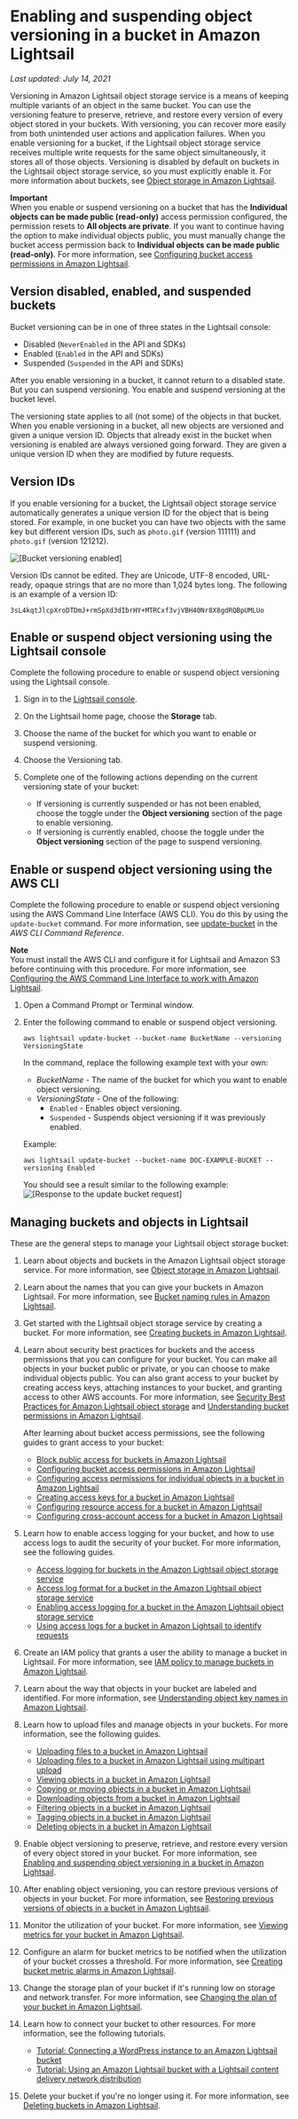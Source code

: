 # Enabling and suspending object versioning in a bucket in Amazon Lightsail<a name="amazon-lightsail-managing-bucket-object-versioning"></a>

 *Last updated: July 14, 2021* 

Versioning in Amazon Lightsail object storage service is a means of keeping multiple variants of an object in the same bucket\. You can use the versioning feature to preserve, retrieve, and restore every version of every object stored in your buckets\. With versioning, you can recover more easily from both unintended user actions and application failures\. When you enable versioning for a bucket, if the Lightsail object storage service receives multiple write requests for the same object simultaneously, it stores all of those objects\. Versioning is disabled by default on buckets in the Lightsail object storage service, so you must explicitly enable it\. For more information about buckets, see [Object storage in Amazon Lightsail](buckets-in-amazon-lightsail.md)\.

**Important**  
When you enable or suspend versioning on a bucket that has the **Individual objects can be made public \(read\-only\)** access permission configured, the permission resets to **All objects are private**\. If you want to continue having the option to make individual objects public, you must manually change the bucket access permission back to **Individual objects can be made public \(read\-only\)**\. For more information, see [Configuring bucket access permissions in Amazon Lightsail](amazon-lightsail-configuring-bucket-permissions.md)\.

## Version disabled, enabled, and suspended buckets<a name="version-disabled-enabled-suspended-buckets"></a>

Bucket versioning can be in one of three states in the Lightsail console:
+ Disabled \(`NeverEnabled` in the API and SDKs\)
+ Enabled \(`Enabled` in the API and SDKs\)
+ Suspended \(`Suspended` in the API and SDKs\)

After you enable versioning in a bucket, it cannot return to a disabled state\. But you can suspend versioning\. You enable and suspend versioning at the bucket level\.

The versioning state applies to all \(not some\) of the objects in that bucket\. When you enable versioning in a bucket, all new objects are versioned and given a unique version ID\. Objects that already exist in the bucket when versioning is enabled are always versioned going forward\. They are given a unique version ID when they are modified by future requests\.

## Version IDs<a name="bucket-object-version-ids"></a>

If you enable versioning for a bucket, the Lightsail object storage service automatically generates a unique version ID for the object that is being stored\. For example, in one bucket you can have two objects with the same key but different version IDs, such as `photo.gif` \(version 111111\) and `photo.gif` \(version 121212\)\.

![\[Bucket versioning enabled\]](https://d9yljz1nd5001.cloudfront.net/en_us/f1c62fa5316bf1df017e7afb5a0e0a21/images/amazon-lightsail-bucket-versioning-versioning-enabled.png)

Version IDs cannot be edited\. They are Unicode, UTF\-8 encoded, URL\-ready, opaque strings that are no more than 1,024 bytes long\. The following is an example of a version ID:

```
3sL4kqtJlcpXroDTDmJ+rmSpXd3dIbrHY+MTRCxf3vjVBH40Nr8X8gdRQBpUMLUo
```

## Enable or suspend object versioning using the Lightsail console<a name="enable-dsable-bucket-object-versioning-lightsail-console"></a>

Complete the following procedure to enable or suspend object versioning using the Lightsail console\.

1. Sign in to the [Lightsail console](https://lightsail.aws.amazon.com/)\.

1. On the Lightsail home page, choose the **Storage** tab\.

1. Choose the name of the bucket for which you want to enable or suspend versioning\.

1. Choose the Versioning tab\.

1. Complete one of the following actions depending on the current versioning state of your bucket:
   + If versioning is currently suspended or has not been enabled, choose the toggle under the **Object versioning** section of the page to enable versioning\.
   + If versioning is currently enabled, choose the toggle under the **Object versioning** section of the page to suspend versioning\.

## Enable or suspend object versioning using the AWS CLI<a name="enable-dsable-bucket-object-versioning-aws-cli"></a>

Complete the following procedure to enable or suspend object versioning using the AWS Command Line Interface \(AWS CLI\)\. You do this by using the `update-bucket` command\. For more information, see [update\-bucket](https://docs.aws.amazon.com/cli/latest/reference/lightsail/update-bucket.html) in the *AWS CLI Command Reference*\.

**Note**  
You must install the AWS CLI and configure it for Lightsail and Amazon S3 before continuing with this procedure\. For more information, see [Configuring the AWS Command Line Interface to work with Amazon Lightsail](lightsail-how-to-set-up-and-configure-aws-cli.md)\.

1. Open a Command Prompt or Terminal window\.

1. Enter the following command to enable or suspend object versioning\.

   ```
   aws lightsail update-bucket --bucket-name BucketName --versioning VersioningState
   ```

   In the command, replace the following example text with your own:
   + *BucketName* \- The name of the bucket for which you want to enable object versioning\.
   + *VersioningState* \- One of the following:
     + `Enabled` \- Enables object versioning\.
     + `Suspended` \- Suspends object versioning if it was previously enabled\.

   Example:

   ```
   aws lightsail update-bucket --bucket-name DOC-EXAMPLE-BUCKET --versioning Enabled
   ```

   You should see a result similar to the following example:  
![\[Response to the update bucket request\]](https://d9yljz1nd5001.cloudfront.net/en_us/f1c62fa5316bf1df017e7afb5a0e0a21/images/amazon-lightsail-update-bucket-objects-versioning-cli.png)

## Managing buckets and objects in Lightsail<a name="versioning-managing-buckets-and-objects"></a>

These are the general steps to manage your Lightsail object storage bucket:

1. Learn about objects and buckets in the Amazon Lightsail object storage service\. For more information, see [Object storage in Amazon Lightsail](buckets-in-amazon-lightsail.md)\.

1. Learn about the names that you can give your buckets in Amazon Lightsail\. For more information, see [Bucket naming rules in Amazon Lightsail](bucket-naming-rules-in-amazon-lightsail.md)\.

1. Get started with the Lightsail object storage service by creating a bucket\. For more information, see [Creating buckets in Amazon Lightsail](amazon-lightsail-creating-buckets.md)\.

1. Learn about security best practices for buckets and the access permissions that you can configure for your bucket\. You can make all objects in your bucket public or private, or you can choose to make individual objects public\. You can also grant access to your bucket by creating access keys, attaching instances to your bucket, and granting access to other AWS accounts\. For more information, see [Security Best Practices for Amazon Lightsail object storage](amazon-lightsail-bucket-security-best-practices.md) and [Understanding bucket permissions in Amazon Lightsail](amazon-lightsail-understanding-bucket-permissions.md)\.

   After learning about bucket access permissions, see the following guides to grant access to your bucket:
   + [Block public access for buckets in Amazon Lightsail](amazon-lightsail-block-public-access-for-buckets.md)
   + [Configuring bucket access permissions in Amazon Lightsail](amazon-lightsail-configuring-bucket-permissions.md)
   + [Configuring access permissions for individual objects in a bucket in Amazon Lightsail](amazon-lightsail-configuring-individual-object-access.md)
   + [Creating access keys for a bucket in Amazon Lightsail](amazon-lightsail-creating-bucket-access-keys.md)
   + [Configuring resource access for a bucket in Amazon Lightsail](amazon-lightsail-configuring-bucket-resource-access.md)
   + [Configuring cross\-account access for a bucket in Amazon Lightsail](amazon-lightsail-configuring-bucket-cross-account-access.md)

1. Learn how to enable access logging for your bucket, and how to use access logs to audit the security of your bucket\. For more information, see the following guides\.
   + [Access logging for buckets in the Amazon Lightsail object storage service](amazon-lightsail-bucket-access-logs.md)
   + [Access log format for a bucket in the Amazon Lightsail object storage service](amazon-lightsail-bucket-access-log-format.md)
   + [Enabling access logging for a bucket in the Amazon Lightsail object storage service](amazon-lightsail-enabling-bucket-access-logs.md)
   + [Using access logs for a bucket in Amazon Lightsail to identify requests](amazon-lightsail-using-bucket-access-logs.md)

1. Create an IAM policy that grants a user the ability to manage a bucket in Lightsail\. For more information, see [IAM policy to manage buckets in Amazon Lightsail](amazon-lightsail-bucket-management-policies.md)\.

1. Learn about the way that objects in your bucket are labeled and identified\. For more information, see [Understanding object key names in Amazon Lightsail](understanding-bucket-object-key-names-in-amazon-lightsail.md)\.

1. Learn how to upload files and manage objects in your buckets\. For more information, see the following guides\.
   + [Uploading files to a bucket in Amazon Lightsail](amazon-lightsail-uploading-files-to-a-bucket.md)
   + [Uploading files to a bucket in Amazon Lightsail using multipart upload](amazon-lightsail-uploading-files-to-a-bucket-using-multipart-upload.md)
   + [Viewing objects in a bucket in Amazon Lightsail](amazon-lightsail-viewing-objects-in-a-bucket.md)
   + [Copying or moving objects in a bucket in Amazon Lightsail](amazon-lightsail-copying-moving-bucket-objects.md)
   + [Downloading objects from a bucket in Amazon Lightsail](amazon-lightsail-downloading-bucket-objects.md)
   + [Filtering objects in a bucket in Amazon Lightsail](amazon-lightsail-filtering-bucket-objects.md)
   + [Tagging objects in a bucket in Amazon Lightsail](amazon-lightsail-tagging-bucket-objects.md)
   + [Deleting objects in a bucket in Amazon Lightsail](amazon-lightsail-deleting-bucket-objects.md)

1. Enable object versioning to preserve, retrieve, and restore every version of every object stored in your bucket\. For more information, see [Enabling and suspending object versioning in a bucket in Amazon Lightsail](#amazon-lightsail-managing-bucket-object-versioning)\.

1. After enabling object versioning, you can restore previous versions of objects in your bucket\. For more information, see [Restoring previous versions of objects in a bucket in Amazon Lightsail](amazon-lightsail-restoring-bucket-object-versions.md)\.

1. Monitor the utilization of your bucket\. For more information, see [Viewing metrics for your bucket in Amazon Lightsail](amazon-lightsail-viewing-bucket-metrics.md)\.

1. Configure an alarm for bucket metrics to be notified when the utilization of your bucket crosses a threshold\. For more information, see [Creating bucket metric alarms in Amazon Lightsail](amazon-lightsail-adding-bucket-metric-alarms.md)\.

1. Change the storage plan of your bucket if it's running low on storage and network transfer\. For more information, see [Changing the plan of your bucket in Amazon Lightsail](amazon-lightsail-changing-bucket-plans.md)\.

1. Learn how to connect your bucket to other resources\. For more information, see the following tutorials\.
   + [Tutorial: Connecting a WordPress instance to an Amazon Lightsail bucket](amazon-lightsail-connecting-buckets-to-wordpress.md)
   + [Tutorial: Using an Amazon Lightsail bucket with a Lightsail content delivery network distribution](amazon-lightsail-using-distributions-with-buckets.md)

1. Delete your bucket if you're no longer using it\. For more information, see [Deleting buckets in Amazon Lightsail](amazon-lightsail-deleting-buckets.md)\.